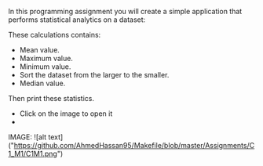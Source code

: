 In this programming assignment you will create a simple application that performs statistical analytics on a dataset:

These calculations contains: 
- Mean value. 
- Maximum value.
- Minimum value. 
- Sort the dataset from the larger to the smaller.
- Median value.

Then print these statistics.

- Click on the image to open it
- 
IMAGE: 
![alt text] ("https://github.com/AhmedHassan95/Makefile/blob/master/Assignments/C1_M1/C1M1.png")

